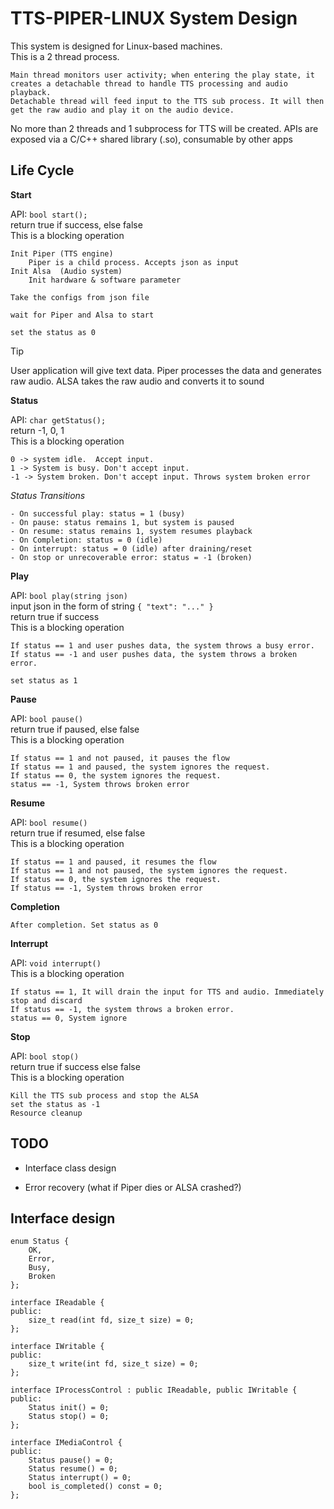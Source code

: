 # TTS-PIPER-LINUX System Design

This system is designed for Linux-based machines.  
This is a 2 thread process.

    Main thread monitors user activity; when entering the play state, it creates a detachable thread to handle TTS processing and audio playback.
    Detachable thread will feed input to the TTS sub process. It will then get the raw audio and play it on the audio device.

No more than 2 threads and 1 subprocess for TTS will be created.
APIs are exposed via a C/C++ shared library (.so), consumable by other apps

## Life Cycle

**Start**  

API: `bool start();`  
    return true if success, else false  
    This is a blocking operation

    Init Piper (TTS engine)  
        Piper is a child process. Accepts json as input  
    Init Alsa  (Audio system)  
        Init hardware & software parameter  

    Take the configs from json file

    wait for Piper and Alsa to start

    set the status as 0


> [!TIP]  
> User application will give text data. Piper processes the data and generates raw audio. ALSA takes the raw audio and converts it to sound

**Status**

API: `char getStatus();`  
    return -1, 0, 1  
    This is a blocking operation

    0 -> system idle.  Accept input.
    1 -> System is busy. Don't accept input. 
    -1 -> System broken. Don't accept input. Throws system broken error

*Status Transitions*

    - On successful play: status = 1 (busy)
    - On pause: status remains 1, but system is paused
    - On resume: status remains 1, system resumes playback
    - On Completion: status = 0 (idle)
    - On interrupt: status = 0 (idle) after draining/reset
    - On stop or unrecoverable error: status = -1 (broken)

**Play**

API: `bool play(string json)`    
    input json in the form of string  `{ "text": "..." }`  
    return true if success  
    This is a blocking operation  

    If status == 1 and user pushes data, the system throws a busy error.
    If status == -1 and user pushes data, the system throws a broken error.

    set status as 1

**Pause**

API: `bool pause()`  
    return true if paused, else false  
    This is a blocking operation  

    If status == 1 and not paused, it pauses the flow
    If status == 1 and paused, the system ignores the request.
    If status == 0, the system ignores the request.
    status == -1, System throws broken error 

**Resume**  

API: `bool resume()`  
    return true if resumed, else false  
    This is a blocking operation

    If status == 1 and paused, it resumes the flow
    If status == 1 and not paused, the system ignores the request.
    If status == 0, the system ignores the request.
    If status == -1, System throws broken error 

**Completion**

    After completion. Set status as 0

**Interrupt**  

API: `void interrupt()`  
    This is a blocking operation

    If status == 1, It will drain the input for TTS and audio. Immediately stop and discard
    If status == -1, the system throws a broken error.
    status == 0, System ignore 

**Stop**

API: `bool stop()`  
    return true if success else false  
    This is a blocking operation

    Kill the TTS sub process and stop the ALSA
    set the status as -1
    Resource cleanup



## TODO
* Interface class design

* Error recovery (what if Piper dies or ALSA crashed?)


## Interface design

```
enum Status {
    OK,
    Error,
    Busy,
    Broken
};
```

```
interface IReadable {
public:
    size_t read(int fd, size_t size) = 0;
};

interface IWritable {
public:
    size_t write(int fd, size_t size) = 0;
};
```

```
interface IProcessControl : public IReadable, public IWritable {
public:
    Status init() = 0;
    Status stop() = 0;
};
```

```
interface IMediaControl {
public:
    Status pause() = 0;
    Status resume() = 0;
    Status interrupt() = 0;
    bool is_completed() const = 0;
};

```
